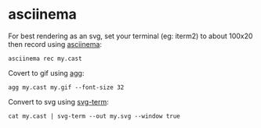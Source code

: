 # asciinema

For best rendering as an svg, set your terminal (eg: iterm2) to about 100x20 then record using [asciinema](https://github.com/asciinema/asciinema):

```
asciinema rec my.cast
```

Covert to gif using [agg](https://github.com/asciinema/agg):

```
agg my.cast my.gif --font-size 32
```

Convert to svg using [svg-term](https://github.com/marionebl/svg-term-cli):

```
cat my.cast | svg-term --out my.svg --window true
```
